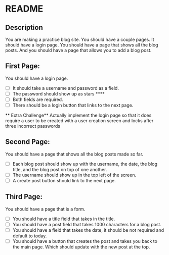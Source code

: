 # README

## Description

You are making a practice blog site. You should have a couple pages. It should have a login page. You should have a page that shows all the blog posts. And you should have a page that allows you to add a blog post.

## First Page:

You should have a login page.

- [ ] It should take a username and password as a field.
- [ ] The password should show up as stars \*\*\*\*
- [ ] Both fields are required.
- [ ] There should be a login button that links to the next page.

** Extra Challenge** Actually implement the login page so that it does require a user to be created with a user creation screen and locks after three incorrect passwords

## Second Page:

You should have a page that shows all the blog posts made so far.

- [ ] Each blog post should show up with the username, the date, the blog title, and the blog post on top of one another.
- [ ] The username should show up in the top left of the screen.
- [ ] A create post button should link to the next page.

## Third Page:

You should have a page that is a form.

- [ ] You should have a title field that takes in the title.
- [ ] You should have a post field that takes 1000 characters for a blog post.
- [ ] You should have a field that takes the date, it should be not required and default to today.
- [ ] You should have a button that creates the post and takes you back to the main page. Which should update with the new post at the top.
